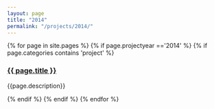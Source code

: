 ```yaml
---
layout: page
title: "2014"
permalink: "/projects/2014/"
---
```

<div class="item">
  {% for page in site.pages %}
    {% if page.projectyear =='2014' %}
      {% if page.categories contains 'project' %}
        <h3><a href="{{ page.url | relative_url }}">{{ page.title }}</a></h3>
        <p>{{page.description}}</p>  
      {% endif %}
    {% endif %}
  {% endfor %}
</div>